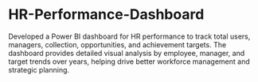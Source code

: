 # HR-Performance-Dashboard
Developed a Power BI dashboard for HR performance to track total users, managers, collection, opportunities, and achievement targets. The dashboard provides detailed visual analysis by employee, manager, and target trends over years, helping drive better workforce management and strategic planning.
